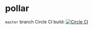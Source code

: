 pollar
======
`master` branch Circle CI build: [![Circle CI](https://circleci.com/gh/fmaj7/pollar/tree/master.svg?style=svg&circle-token=6e5ea6e31ca0eac67dedfe618f6953abc9a41fd8)](https://circleci.com/gh/fmaj7/pollar/tree/master)
